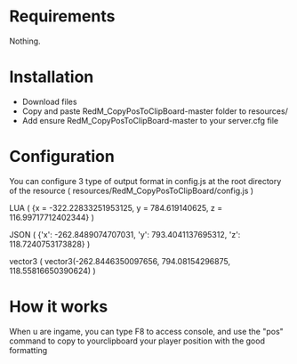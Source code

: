 # Requirements

Nothing. 

# Installation 

- Download files
- Copy and paste RedM_CopyPosToClipBoard-master folder to resources/
- Add ensure RedM_CopyPosToClipBoard-master to your server.cfg file

# Configuration

You can configure 3 type of output format in config.js at the root directory of the resource ( resources/RedM_CopyPosToClipBoard/config.js )


LUA  ( {x = -322.22833251953125, y = 784.619140625, z = 116.99717712402344} )

JSON ( {'x': -262.8489074707031, 'y': 793.4041137695312, 'z': 118.7240753173828} )

vector3 ( vector3(-262.8446350097656, 794.08154296875, 118.55816650390624) )



# How it works

When u are ingame, you can type F8 to access console, and use the "pos" command to copy to yourclipboard your player position with the good formatting
